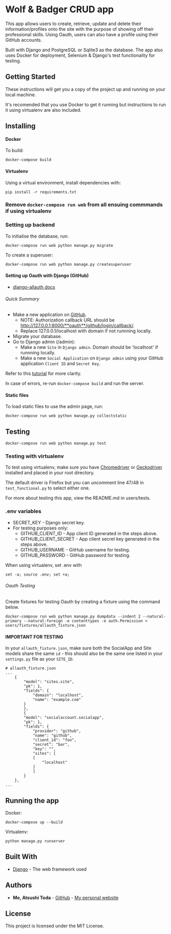 
# Wolf & Badger CRUD app

This app allows users to create, retrieve, update and delete their information/profiles onto the site with the purpose
of showing off their professional skills. Using Oauth, users can also have a profile using their GitHub accounts.

Built with Django and PostgreSQL or Sqlite3 as the database. The app also uses Docker for deployment, Selenium & Django's
test functionality for testing.


## Getting Started

These instructions will get you a copy of the project up and running on your local machine.

It's recomended that you use Docker to get it running but instructions to run it using virtualenv are also included.


## Installing
#### Docker
To build:
```
docker-compose build
```

#### Virtualenv

Using a virtual environment, install dependencies with:
```
pip install -r requirements.txt
```

### Remove `docker-compose run web` from all ensuing commmands if using virtualenv

### Setting up backend
To initialise the database, run:
```
docker-compose run web python manage.py migrate
```

To create a superuser:
```
docker-compose run web python manage.py createsuperuser
```

#### Setting up Oauth with Django (GitHub)

* [django-allauth docs](https://django-allauth.readthedocs.io/en/latest/)

###### Quick Summary
* Make a new application on [GitHub](https://github.com/settings/applications/new).
    * NOTE: Authorization callback URL should be http://127.0.0.1:8000/**oauth**/github/login/callback/.
    * Replace 127.0.0.1/localhost with domain if not runnning locally.
* Migrate your database.
* Go to Django admin (/admin):
    * Make a new `Site` in `Django admin`. Domain should be 'localhost' if runnning locally.
    * Make a new `Social Application` on `Django admin` using your GitHub application `Client ID` and `Secret Key`.

Refer to this [tutorial](https://wsvincent.com/django-allauth-tutorial/) for more clarity.

In case of errors, re-run `docker-compose build` and run the server.

#### Static files
To load static files to use the admin page, run:
```
docker-compose run web python manage.py collectstatic
```

## Testing
```
docker-compose run web python manage.py test
```

### Testing with virtualenv
To test using virtualenv, make sure you have [Chromedriver](https://sites.google.com/a/chromium.org/chromedriver/) or [Geckodriver](https://github.com/mozilla/geckodriver/releases) installed and placed in your root directory.

The default driver is Firefox but you can uncomment line 47/48 in `test_functional.py` to select either one.

For more about testing this app, view the README.md in users/tests.

### .env variables
* SECRET_KEY - Django secret key.
* For testing purposes only:
    * GITHUB_CLIENT_ID - App client ID generated in the steps above.
    * GITHUB_CLIENT_SECRET - App client secret key generated in the steps above.
    * GITHUB_USERNAME - GitHub username for testing.
    * GITHUB_PASSWORD - GitHub password for testing.

When using virtualenv, set .env with
```
set -a; source .env; set +a;
```

###### Oauth Testing
Create fixtures for testing Oauth by creating a fixture using the command below.

```
docker-compose run web python manage.py dumpdata --indent 2 --natural-primary --natural-foreign -e contenttypes -e auth.Permission > users/fixtures/allauth_fixture.json
```

#### IMPORTANT FOR TESTING
In your `allauth_fixture.json`, make sure both the SocialApp and Site models share the same `id` - this should also be the same one listed in your `settings.py` file as your `SITE_ID`.

```
# allauth_fixture.json
...
    {
        "model": "sites.site",
        "pk": 1,
        "fields": {
            "domain": "localhost",
            "name": "example.com"
        }
        },
        {
        "model": "socialaccount.socialapp",
        "pk": 1,
        "fields": {
            "provider": "github",
            "name": "github",
            "client_id": "foo",
            "secret": "bar",
            "key": "",
            "sites": [
            [
                "localhost"
            ]
            ]
        }
    },
...
```

## Running the app
Docker:
```
docker-compose up --build
```

Virtualenv:
```
python manage.py runserver
```

## Built With

* [Django](https://docs.djangoproject.com/en/2.2/) - The web framework used


## Authors

* **Me, Atsushi Toda** - [GitHub](https://github.com/todaatsushi) - [My personal website](https://www.atsushi.dev)

## License

This project is licensed under the MIT License.
